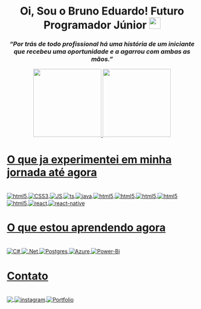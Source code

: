 <div align="center">
    <h1>Oi, Sou o Bruno Eduardo! Futuro Programador Júnior <img src="https://raw.githubusercontent.com/kaueMarques/kaueMarques/master/hi.gif" height="30px"><br></h1>
    <h3><i> “Por trás de todo profissional há uma história de um iniciante que recebeu uma oportunidade e a agarrou com ambas as mãos.”</i></h3>
</div>

<div align="center">
    <a href="https://github.com/brunoedubems">
    <img height="180em" src="https://github-readme-stats.vercel.app/api?username=brunoedubems&show_icons=true&theme=dracula&include_all_commits=true&count_private=true&pat_1"/>
    <img height="180em" src="https://github-readme-stats.vercel.app/api/top-langs/?username=brunoedubems&layout=compact&langs_count=7&theme=dracula&pat_1"/>
</div>
  
# O que ja experimentei em minha jornada até agora 
<div style="display: inline_block"><br/>
    <img align="center" alt="html5" src="https://img.shields.io/badge/HTML5-E34F26?style=for-the-badge&logo=html5&logoColor=white">
    <img align="center" alt="CSS3" src="https://img.shields.io/badge/CSS3-1572B6?style=for-the-badge&logo=css3&logoColor=white">
    <img align="center" alt="JS" src="https://img.shields.io/badge/JavaScript-323330?style=for-the-badge&logo=javascript&logoColor=F7DF1E">
    <img align="center" alt="ts" src="https://img.shields.io/badge/typescript-%23007ACC.svg?style=for-the-badge&logo=typescript&logoColor=white">
    <img align="center" alt="java" src="https://img.shields.io/badge/Java-ED8B00?style=for-the-badge&logo=java&logoColor=white">
    <img align="center" alt="html5" src="https://img.shields.io/badge/PHP-777BB4?style=for-the-badge&logo=php&logoColor=white">
    <img align="center" alt="html5" src="https://img.shields.io/badge/Bootstrap-563D7C?style=for-the-badge&logo=bootstrap&logoColor=white">
    <img align="center" alt="html5" src="https://img.shields.io/badge/Node.js-43853D?style=for-the-badge&logo=node-dot-js&logoColor=white">
    <img align="center" alt="html5" src="https://img.shields.io/badge/MySQL-00000F?style=for-the-badge&logo=mysql&logoColor=white">
    <img align="center" alt="html5" src="https://img.shields.io/badge/MongoDB-4EA94B?style=for-the-badge&logo=mongodb&logoColor=white">
    <img align="center" alt="react" src="https://img.shields.io/badge/react-%2320232a.svg?style=for-the-badge&logo=react&logoColor=%2361DAFB">
    <img align="center" alt="react-native" src="https://img.shields.io/badge/react_native-%2320232a.svg?style=for-the-badge&logo=react&logoColor=%2361DAFB">
</div> 
 
  
  # O que estou aprendendo agora 
<div style="display: inline_block"><br/>
    <img align="center" alt="C#" src="https://img.shields.io/badge/c%23-%23239120.svg?style=for-the-badge&logo=csharp&logoColor=white">
    <img align="center" alt=".Net" src="https://img.shields.io/badge/.NET-5C2D91?style=for-the-badge&logo=.net&logoColor=white">
    <img align="center" alt="Postgres" src="https://img.shields.io/badge/postgres-%23316192.svg?style=for-the-badge&logo=postgresql&logoColor=white">
    <img align="center" alt="Azure" src="https://img.shields.io/badge/azure-%230072C6.svg?style=for-the-badge&logo=microsoftazure&logoColor=white">
    <img align="center" alt="Power-Bi" src="https://img.shields.io/badge/power_bi-F2C811?style=for-the-badge&logo=powerbi&logoColor=black">
</div>
  
  
  # Contato
<div style="display: inline_block"><br/>
<a href="https://www.linkedin.com/in/bruno-eduardo-53a0ba220/" target="_blank">
  <img align="center" src="https://img.shields.io/badge/linkedin-%230077B5.svg?style=for-the-badge&logo=linkedin&logoColor=white"/>
</a>
  
<a href="https://instagram.com/brunoedubems" target="_blank">
 <img align="center" src="https://img.shields.io/badge/-brunoedubems-05122A?style=flat&logo=instagram" alt="instagram"/>
</a>
  
  <a href="https://bruno-portfolio-beta.netlify.app/" target="_blank">
 <img align="center" src="https://img.shields.io/badge/-PortFólio-05122A" alt="Portfolio"/>
</a>
</p>
